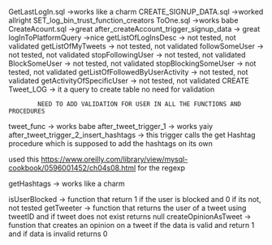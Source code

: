 GetLastLogIn.sql									->works like a charm
CREATE_SIGNUP_DATA.sql								->worked allright
SET_log_bin_trust_function_creators ToOne.sql		->works babe
CreateAcount.sql									->great
after_createAccount_trigger_signup_data				-> great
logInToPlatformQuery								->nice
getListOfLogInsDesc				-> not tested, not validated
getListOfMyTweets				-> not tested, not validated
followSomeUser					-> not tested, not validated
stopFollowingUser				-> not tested, not validated
BlockSomeUser					-> not tested, not validated
stopBlockingSomeUser			-> not tested, not validated
getListOfFollowedByUserActivity	-> not tested, not validated
getActivityOfSpecificUser		-> not tested, not validated
CREATE Tweet_LOG				-> it a query to create table no need for validation


			NEED TO ADD VALIDATION FOR USER IN ALL THE FUNCTIONS AND PROCEDURES
			
tweet_func								-> works babe
after_tweet_trigger_1					-> works yaiy
after_tweet_trigger_2_insert_hashtags	-> this trigger calls the get Hashtag procedure	 which is supposed to add the hashtags on its own

used this https://www.oreilly.com/library/view/mysql-cookbook/0596001452/ch04s08.html for the regexp 


getHashtags -> works like a charm

isUserBlocked 					-> function that return 1 if the user is blocked and 0 if its not, not tested
getTweeter						-> function that returns the user of a tweet using tweetID and if tweet does not exist returns null
createOpinionAsTweet			-> funstion that creates an opinion on a tweet if the data is valid and return 1 and if data is invalid returns 0
